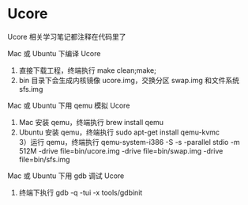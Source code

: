 Ucore
======

Ucore 相关学习笔记都注释在代码里了<br>

Mac 或 Ubuntu 下编译 Ucore <br>
1) 直接下载工程，终端执行 make clean;make; <br>
2) bin 目录下会生成内核镜像 ucore.img，交换分区 swap.img 和文件系统 sfs.img <br>

Mac 或 Ubuntu 下用 qemu 模拟 Ucore <br>
1) Mac 安装 qemu，终端执行 brew install qemu <br>
2) Ubuntu 安装 qemu，终端执行 sudo apt-get install qemu-kvmc <br>
3）运行 qemu，终端执行 qemu-system-i386 -S -s -parallel stdio -m 512M -drive file=bin/ucore.img -drive file=bin/swap.img -drive file=bin/sfs.img <br>

Mac 或 Ubuntu 下用 gdb 调试 Ucore <br>
1) 终端下执行 gdb -q -tui -x tools/gdbinit <br>

